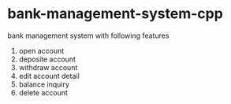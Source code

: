 # bank-management-system-cpp
bank management system with following features
1. open account
1. deposite account
1. withdraw account
1. edit account detail
1. balance inquiry
1. delete account

